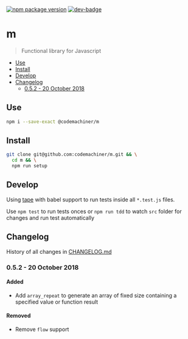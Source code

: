 [![npm package version](https://badge.fury.io/js/%40codemachiner%2Fm.svg)](https://badge.fury.io/js/%40codemachiner%2Fm)
[![dev-badge](https://david-dm.org/codemachiner/m/dev-status.svg)](https://david-dm.org/codemachiner/m?type=dev)

# m

> Functional library for Javascript

<!-- TOC depthFrom:2 depthTo:3 withLinks:1 updateOnSave:1 orderedList:0 -->

- [Use](#use)
- [Install](#install)
- [Develop](#develop)
- [Changelog](#changelog)
	- [0.5.2 - 20 October 2018](#052-20-october-2018)

<!-- /TOC -->

## Use

```bash
npm i --save-exact @codemachiner/m
```

## Install

```bash
git clone git@github.com:codemachiner/m.git && \
  cd m && \
  npm run setup
```

## Develop

Using [tape] with babel support to run tests inside all `*.test.js` files. 

[tape]: https://github.com/substack/tape

Use `npm test` to run tests onces or `npm run tdd` to watch `src` folder for changes and run test automatically 

## Changelog

History of all changes in [CHANGELOG.md](CHANGELOG.md)

### 0.5.2 - 20 October 2018

#### Added

- Add `array_repeat` to generate an array of fixed size containing a specified value or function result

#### Removed

- Remove `flow` support
